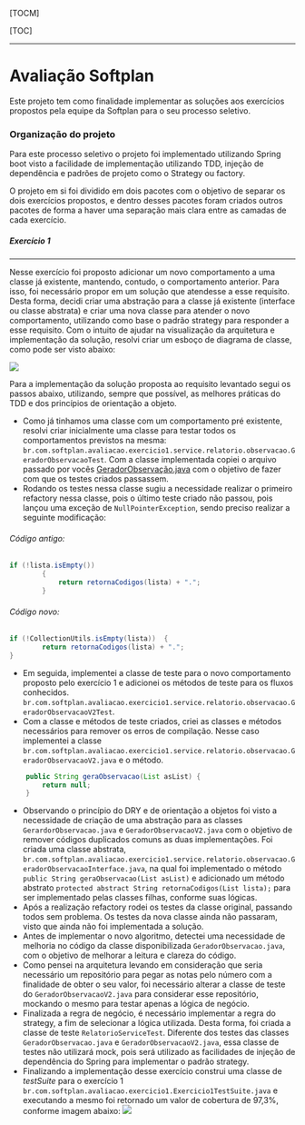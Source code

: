 [TOCM]

[TOC]

___
# Avaliação Softplan
Este projeto tem como finalidade implementar as soluções aos exercícios propostos pela equipe da Softplan para o seu processo seletivo.


### Organização do projeto
Para este processo seletivo o projeto foi implementado utilizando Spring boot visto a facilidade de implementação utilizando TDD, injeção de
dependência e padrões de projeto como o Strategy ou factory.

O projeto em si foi dividido em dois pacotes com o objetivo de separar os dois exercícios propostos, e dentro desses pacotes foram criados outros pacotes de forma a haver uma separação mais clara entre as camadas de cada exercício.


##### Exercício 1
-----
Nesse exercício foi proposto adicionar um novo comportamento a uma classe já existente, mantendo, contudo, o comportamento anterior. Para isso, foi necessário propor em um solução que atendesse a esse requisito. Desta forma, decidi criar uma abstração para a classe já existente (interface ou classe abstrata) e criar uma nova classe para atender o novo comportamento, utilizando como base o padrão strategy para responder a esse requisito.
Com o intuito de ajudar na visualização da arquitetura e implementação da solução, resolvi criar um esboço de diagrama de classe, como pode ser visto abaixo:

![](https://i.imgur.com/z5rCL7z.png)

Para a implementação da solução proposta ao requisito levantado segui os passos abaixo, utilizando, sempre que possível, as melhores práticas do TDD e dos princípios de orientação a objeto.
- Como já tinhamos uma classe com um comportamento pré existente, resolvi criar inicialmente uma classe para testar todos os comportamentos previstos na mesma: `br.com.softplan.avaliacao.exercicio1.service.relatorio.observacao.GeradorObservacaoTest`. Com a classe implementada copiei o arquivo passado por vocês [GeradorObservação.java](https://drive.google.com/open?id=1pq8UFR0VKeFCmidKw5z-2g-duSPGLtbs) com o objetivo de fazer com que os testes criados passassem.
- Rodando os testes nessa classe sugiu a necessidade realizar o primeiro refactory nessa classe, pois o último teste criado não passou, pois lançou uma exceção de `NullPointerException`, sendo preciso realizar a seguinte modificação:

###### Código antigo:
```java
if (!lista.isEmpty()) 
		{
			return retornaCodigos(lista) + ".";
		}

```

###### Código novo:
```java
if (!CollectionUtils.isEmpty(lista))  {
		return retornaCodigos(lista) + ".";
}

```
- Em seguida, implementei a classe de teste para o novo comportamento proposto pelo exercício 1 e adicionei os métodos de teste para os fluxos conhecidos. `br.com.softplan.avaliacao.exercicio1.service.relatorio.observacao.GeradorObservacaoV2Test`.
- Com a classe e métodos de teste criados, criei as classes e métodos necessários para remover os erros de compilação. Nesse caso implementei a classe `br.com.softplan.avaliacao.exercicio1.service.relatorio.observacao.GeradorObservacaoV2.java` e o método.

```java
	public String geraObservacao(List asList) {
		return null;
	}
```
- Observando o princípio do DRY e de orientação a objetos foi visto a necessidade de criação de uma abstração para as classes `GerardorObservacao.java` e `GeradorObservacaoV2.java` com o objetivo de remover códigos duplicados comuns as duas implementações. Foi criada uma classe abstrata,  `br.com.softplan.avaliacao.exercicio1.service.relatorio.observacao.GeradorObservacaoInterface.java`, na qual foi implementado o método `public String geraObservacao(List asList)` e adicionado um método abstrato `protected abstract String retornaCodigos(List lista);` para ser implementado pelas classes filhas, conforme suas lógicas.
- Após a realização refactory rodei os testes da classe original, passando todos sem problema. Os testes da nova classe ainda não passaram, visto que ainda não foi implementada a solução.
- Antes de implementar o novo algoritmo, detectei uma necessidade de melhoria no código da classe disponibilizada `GeradorObservacao.java`, com o objetivo de melhorar a leitura e clareza do código.
- Como pensei na arquitetura levando em consideração que seria necessário um repositório para pegar as notas pelo número com a finalidade de obter o seu valor, foi necessário alterar a classe de teste do `GeradorObservacaoV2.java`  para considerar esse repositório, mockando o mesmo para testar apenas a lógica de negócio.
- Finalizada a regra de negócio, é necessário implementar a regra do strategy, a fim de selecionar a lógica utilizada. Desta forma, foi criada a classe de teste `RelatorioServiceTest`. Diferente dos testes das classes `GeradorObservacao.java` e `GeradorObservacaoV2.java`, essa classe de testes não utilizará mock, pois será utilizado as facilidades de injeção de dependência do Spring para implementar o padrão strategy.
- Finalizando a implementação desse exercício construi uma classe de *testSuite* para o exercício 1 `br.com.softplan.avaliacao.exercicio1.Exercicio1TestSuite.java` e executando a mesmo foi retornado um valor de cobertura de 97,3%, conforme imagem abaixo:
![](https://i.imgur.com/iZEnjEo.jpg)